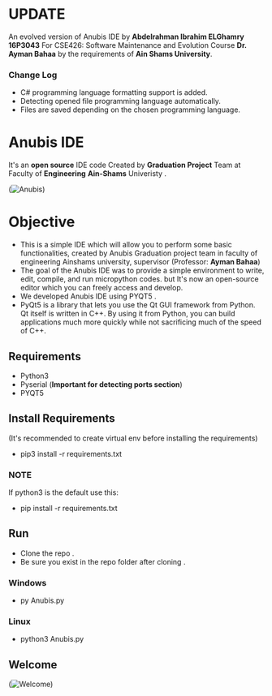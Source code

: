 # UPDATE

An evolved version of Anubis IDE by **Abdelrahman Ibrahim ELGhamry 16P3043** For CSE426: Software Maintenance and Evolution Course **Dr. Ayman Bahaa** by the requirements of **Ain Shams University**.
<br>

### Change Log

- C# programming language formatting support is added.
- Detecting opened file programming language automatically.
- Files are saved depending on the chosen programming language.

# Anubis IDE

It's an **open source** IDE code Created by **Graduation Project** Team at Faculty of **Engineering** **Ain-Shams** Univeristy .

(![Anubis](https://www13.0zz0.com/2020/07/22/02/845694578.png))

# Objective

- This is a simple IDE which will allow you to perform some basic functionalities, created by Anubis Graduation project team in faculty of engineering Ainshams university, supervisor (Professor: **Ayman Bahaa**)
- The goal of the Anubis IDE was to provide a simple environment to write, edit, compile, and run micropython codes. but It's now an open-source editor which you can freely access and develop.
- We developed Anubis IDE using PYQT5 .
- PyQt5 is a library that lets you use the Qt GUI framework from Python. Qt itself is written in C++. By using it from Python, you can build applications much more quickly while not sacrificing much of the speed of C++.

## Requirements

- Python3
- Pyserial (**Important for detecting ports section**)
- PYQT5

## Install Requirements

(It's recommended to create virtual env before installing the requirements)

- pip3 install -r requirements.txt

### **NOTE**

If python3 is the default use this:

- pip install -r requirements.txt

## Run

- Clone the repo .
- Be sure you exist in the repo folder after cloning .

### Windows

- py Anubis.py

### Linux

- python3 Anubis.py

## Welcome

(![Welcome](https://www4.0zz0.com/2020/07/22/02/133570716.png))
